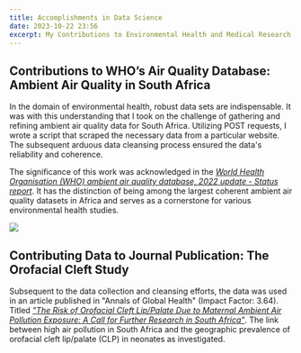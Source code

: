 ```yaml
---
title: Accomplishments in Data Science
date: 2023-10-22 23:56
excerpt: My Contributions to Environmental Health and Medical Research
---
```

<script>
    import { Lightbox } from 'svelte-lightbox'
</script>

## Contributions to WHO’s Air Quality Database: Ambient Air Quality in South Africa
In the domain of environmental health, robust data sets are indispensable. It was with this understanding that I took on the challenge of gathering and refining ambient air quality data for South Africa. Utilizing POST requests, I wrote a script that scraped the necessary data from a particular website. The subsequent arduous data cleansing process ensured the data's reliability and coherence.

The significance of this work was acknowledged in the [*World Health Organisation (WHO) ambient air quality database, 2022 update - Status report*](https://iris.who.int/bitstream/handle/10665/368432/9789240047693-eng.pdf?sequence=1). It has the distinction of being among the largest coherent ambient air quality datasets in Africa and serves as a cornerstone for various environmental health studies.

<Lightbox transitionDuration={150}>
    <img src="WHO_reference.png">
</Lightbox>

## Contributing Data to Journal Publication: The Orofacial Cleft Study 
Subsequent to the data collection and cleansing efforts, the data was used in an article published in "Annals of Global Health" (Impact Factor: 3.64). Titled [*"The Risk of Orofacial Cleft Lip/Palate Due to Maternal Ambient Air Pollution Exposure: A Call for Further Research in South Africa"*](https://www.ncbi.nlm.nih.gov/pmc/articles/PMC9881443/). The link between high air pollution in South Africa and the geographic prevalence of orofacial cleft lip/palate (CLP) in neonates as investigated.
